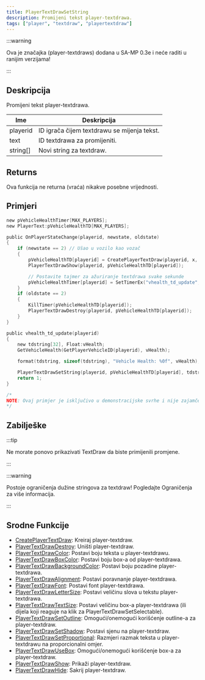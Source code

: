 ```yaml
---
title: PlayerTextDrawSetString
description: Promijeni tekst player-textdrawa.
tags: ["player", "textdraw", "playertextdraw"]
---
```


:::warning

Ova je značajka (player-textdraws) dodana u SA-MP 0.3e i neće raditi u ranijim verzijama!

:::

## Deskripcija

Promijeni tekst player-textdrawa.

| Ime      | Deskripcija                                 |
| -------- | ------------------------------------------- |
| playerid | ID igrača čijem textdrawu se mijenja tekst. |
| text     | ID textdrawa za promijeniti.                |
| string[] | Novi string za textdraw.                    |

## Returns

Ova funkcija ne returna (vraća) nikakve posebne vrijednosti.

## Primjeri

```c
new pVehicleHealthTimer[MAX_PLAYERS];
new PlayerText:pVehicleHealthTD[MAX_PLAYERS];

public OnPlayerStateChange(playerid, newstate, oldstate)
{
    if (newstate == 2) // Ušao u vozilo kao vozač
    {
        pVehicleHealthTD[playerid] = CreatePlayerTextDraw(playerid, x, y, " ");
        PlayerTextDrawShow(playerid, pVehicleHealthTD[playerid]);

        // Postavite tajmer za ažuriranje textdrawa svake sekunde
        pVehicleHealthTimer[playerid] = SetTimerEx("vhealth_td_update", 1000, true, "i", playerid);
    }
    if (oldstate == 2)
    {
        KillTimer(pVehicleHealthTD[playerid]);
        PlayerTextDrawDestroy(playerid, pVehicleHealthTD[playerid]);
    }
}

public vhealth_td_update(playerid)
{
    new tdstring[32], Float:vHealth;
    GetVehicleHealth(GetPlayerVehicleID(playerid), vHealth);

    format(tdstring, sizeof(tdstring), "Vehicle Health: %0f", vHealth);

    PlayerTextDrawSetString(playerid, pVehicleHealthTD[playerid], tdstring); // <<< Ažurirajte tekst da biste prikazali stanje vozila
    return 1;
}

/*
NOTE: Ovaj primjer je isključivo u demonstracijske svrhe i nije zajamčeno da će raditi u igri. To je samo za prikaz upotrebe funkcije PlayerTextDrawSetString.
*/
```

## Zabilješke

:::tip

Ne morate ponovo prikazivati ​​TextDraw da biste primijenili promjene.

:::

:::warning

Postoje ograničenja dužine stringova za textdraw! Pogledajte Ograničenja za više informacija.

:::

## Srodne Funkcije

- [CreatePlayerTextDraw](CreatePlayerTextDraw): Kreiraj player-textdraw.
- [PlayerTextDrawDestroy](PlayerTextDrawDestroy): Uništi player-textdraw.
- [PlayerTextDrawColor](PlayerTextDrawColor): Postavi boju teksta u player-textdrawu.
- [PlayerTextDrawBoxColor](PlayerTextDrawBoxColor): Postavi boju box-a od player-textdrawa.
- [PlayerTextDrawBackgroundColor](PlayerTextDrawBackgroundColor): Postavi boju pozadine player-textdrawa.
- [PlayerTextDrawAlignment](PlayerTextDrawAlignment): Postavi poravnanje player-textdrawa.
- [PlayerTextDrawFont](PlayerTextDrawFont): Postavi font player-textdrawa.
- [PlayerTextDrawLetterSize](PlayerTextDrawLetterSize): Postavi veličinu slova u tekstu player-textdrawa.
- [PlayerTextDrawTextSize](PlayerTextDrawTextSize): Postavi veličinu box-a player-textdrawa (ili dijela koji reaguje na klik za PlayerTextDrawSetSelectable).
- [PlayerTextDrawSetOutline](PlayerTextDrawSetOutline): Omogući/onemogući korišćenje outline-a za player-textdraw.
- [PlayerTextDrawSetShadow](PlayerTextDrawSetShadow): Postavi sjenu na player-textdraw.
- [PlayerTextDrawSetProportional](PlayerTextDrawSetProportional): Razmjeri razmak teksta u player-textdrawu na proporcionalni omjer.
- [PlayerTextDrawUseBox](PlayerTextDrawUseBox): Omogući/onemogući korišćenje box-a za player-textdraw.
- [PlayerTextDrawShow](PlayerTextDrawShow): Prikaži player-textdraw.
- [PlayerTextDrawHide](PlayerTextDrawHide): Sakrij player-textdraw.
